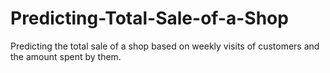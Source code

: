 # Predicting-Total-Sale-of-a-Shop
Predicting the total sale of a shop based on weekly visits of customers and the amount spent by them.

